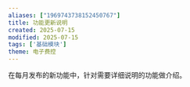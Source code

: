 ```yaml
---
aliases: ["1969743738152450767"]
title: 功能更新说明
created: 2025-07-15
modified: 2025-07-15
tags: ['基础模块']
theme: 电子费控
---
```


在每月发布的新功能中，针对需要详细说明的功能做介绍。